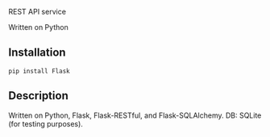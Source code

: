 REST API service

Written on Python

## Installation
```
pip install Flask
```

## Description
Written on Python, Flask, Flask-RESTful, and Flask-SQLAlchemy.
DB: SQLite (for testing purposes).



